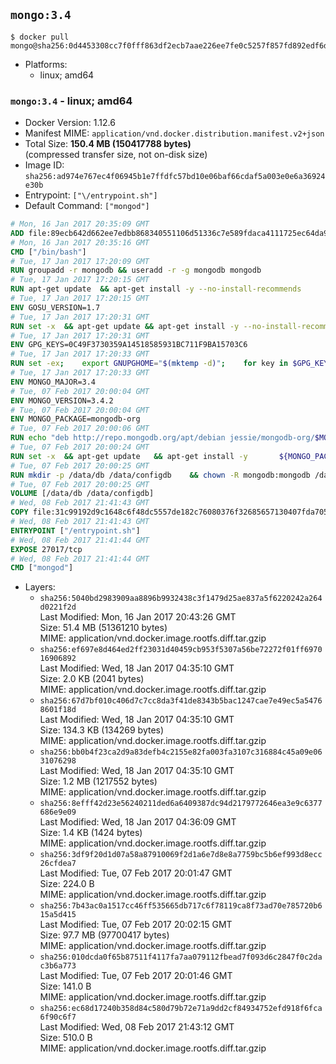## `mongo:3.4`

```console
$ docker pull mongo@sha256:0d4453308cc7f0fff863df2ecb7aae226ee7fe0c5257f857fd892edf6d2d9057
```

-	Platforms:
	-	linux; amd64

### `mongo:3.4` - linux; amd64

-	Docker Version: 1.12.6
-	Manifest MIME: `application/vnd.docker.distribution.manifest.v2+json`
-	Total Size: **150.4 MB (150417788 bytes)**  
	(compressed transfer size, not on-disk size)
-	Image ID: `sha256:ad974e767ec4f06945b1e7ffdfc57bd10e06baf66cdaf5a003e0e6a36924e30b`
-	Entrypoint: `["\/entrypoint.sh"]`
-	Default Command: `["mongod"]`

```dockerfile
# Mon, 16 Jan 2017 20:35:09 GMT
ADD file:89ecb642d662ee7edbb868340551106d51336c7e589fdaca4111725ec64da957 in / 
# Mon, 16 Jan 2017 20:35:16 GMT
CMD ["/bin/bash"]
# Tue, 17 Jan 2017 17:20:09 GMT
RUN groupadd -r mongodb && useradd -r -g mongodb mongodb
# Tue, 17 Jan 2017 17:20:15 GMT
RUN apt-get update 	&& apt-get install -y --no-install-recommends 		numactl 	&& rm -rf /var/lib/apt/lists/*
# Tue, 17 Jan 2017 17:20:15 GMT
ENV GOSU_VERSION=1.7
# Tue, 17 Jan 2017 17:20:31 GMT
RUN set -x 	&& apt-get update && apt-get install -y --no-install-recommends ca-certificates wget && rm -rf /var/lib/apt/lists/* 	&& wget -O /usr/local/bin/gosu "https://github.com/tianon/gosu/releases/download/$GOSU_VERSION/gosu-$(dpkg --print-architecture)" 	&& wget -O /usr/local/bin/gosu.asc "https://github.com/tianon/gosu/releases/download/$GOSU_VERSION/gosu-$(dpkg --print-architecture).asc" 	&& export GNUPGHOME="$(mktemp -d)" 	&& gpg --keyserver ha.pool.sks-keyservers.net --recv-keys B42F6819007F00F88E364FD4036A9C25BF357DD4 	&& gpg --batch --verify /usr/local/bin/gosu.asc /usr/local/bin/gosu 	&& rm -r "$GNUPGHOME" /usr/local/bin/gosu.asc 	&& chmod +x /usr/local/bin/gosu 	&& gosu nobody true 	&& apt-get purge -y --auto-remove ca-certificates wget
# Tue, 17 Jan 2017 17:20:31 GMT
ENV GPG_KEYS=0C49F3730359A14518585931BC711F9BA15703C6
# Tue, 17 Jan 2017 17:20:33 GMT
RUN set -ex; 	export GNUPGHOME="$(mktemp -d)"; 	for key in $GPG_KEYS; do 		gpg --keyserver ha.pool.sks-keyservers.net --recv-keys "$key"; 	done; 	gpg --export $GPG_KEYS > /etc/apt/trusted.gpg.d/mongodb.gpg; 	rm -r "$GNUPGHOME"; 	apt-key list
# Tue, 17 Jan 2017 17:20:33 GMT
ENV MONGO_MAJOR=3.4
# Tue, 07 Feb 2017 20:00:04 GMT
ENV MONGO_VERSION=3.4.2
# Tue, 07 Feb 2017 20:00:04 GMT
ENV MONGO_PACKAGE=mongodb-org
# Tue, 07 Feb 2017 20:00:06 GMT
RUN echo "deb http://repo.mongodb.org/apt/debian jessie/mongodb-org/$MONGO_MAJOR main" > /etc/apt/sources.list.d/mongodb-org.list
# Tue, 07 Feb 2017 20:00:24 GMT
RUN set -x 	&& apt-get update 	&& apt-get install -y 		${MONGO_PACKAGE}=$MONGO_VERSION 		${MONGO_PACKAGE}-server=$MONGO_VERSION 		${MONGO_PACKAGE}-shell=$MONGO_VERSION 		${MONGO_PACKAGE}-mongos=$MONGO_VERSION 		${MONGO_PACKAGE}-tools=$MONGO_VERSION 	&& rm -rf /var/lib/apt/lists/* 	&& rm -rf /var/lib/mongodb 	&& mv /etc/mongod.conf /etc/mongod.conf.orig
# Tue, 07 Feb 2017 20:00:25 GMT
RUN mkdir -p /data/db /data/configdb 	&& chown -R mongodb:mongodb /data/db /data/configdb
# Tue, 07 Feb 2017 20:00:25 GMT
VOLUME [/data/db /data/configdb]
# Wed, 08 Feb 2017 21:41:43 GMT
COPY file:31c99192d9c1648c6f48dc5557de182c76080376f32685657130407fda705b3b in /entrypoint.sh 
# Wed, 08 Feb 2017 21:41:43 GMT
ENTRYPOINT ["/entrypoint.sh"]
# Wed, 08 Feb 2017 21:41:44 GMT
EXPOSE 27017/tcp
# Wed, 08 Feb 2017 21:41:44 GMT
CMD ["mongod"]
```

-	Layers:
	-	`sha256:5040bd2983909aa8896b9932438c3f1479d25ae837a5f6220242a264d0221f2d`  
		Last Modified: Mon, 16 Jan 2017 20:43:26 GMT  
		Size: 51.4 MB (51361210 bytes)  
		MIME: application/vnd.docker.image.rootfs.diff.tar.gzip
	-	`sha256:ef697e8d464ed2ff23031d40459cb953f5307a56be72272f01ff697016906892`  
		Last Modified: Wed, 18 Jan 2017 04:35:10 GMT  
		Size: 2.0 KB (2041 bytes)  
		MIME: application/vnd.docker.image.rootfs.diff.tar.gzip
	-	`sha256:67d7bf010c406d7c7cc8da3f41de8343b5bac1247cae7e49ec5a54768601f18d`  
		Last Modified: Wed, 18 Jan 2017 04:35:10 GMT  
		Size: 134.3 KB (134269 bytes)  
		MIME: application/vnd.docker.image.rootfs.diff.tar.gzip
	-	`sha256:bb0b4f23ca2d9a83defb4c2155e82fa003fa3107c316884c45a09e0631076298`  
		Last Modified: Wed, 18 Jan 2017 04:35:10 GMT  
		Size: 1.2 MB (1217552 bytes)  
		MIME: application/vnd.docker.image.rootfs.diff.tar.gzip
	-	`sha256:8efff42d23e56240211ded6a6409387dc94d2179772646ea3e9c6377686e9e09`  
		Last Modified: Wed, 18 Jan 2017 04:36:09 GMT  
		Size: 1.4 KB (1424 bytes)  
		MIME: application/vnd.docker.image.rootfs.diff.tar.gzip
	-	`sha256:3df9f20d1d07a58a87910069f2d1a6e7d8e8a7759bc5b6ef993d8ecc26cfdea7`  
		Last Modified: Tue, 07 Feb 2017 20:01:47 GMT  
		Size: 224.0 B  
		MIME: application/vnd.docker.image.rootfs.diff.tar.gzip
	-	`sha256:7b43ac0a1517cc46ff535665db717c6f78119ca8f73ad70e785720b615a5d415`  
		Last Modified: Tue, 07 Feb 2017 20:02:15 GMT  
		Size: 97.7 MB (97700417 bytes)  
		MIME: application/vnd.docker.image.rootfs.diff.tar.gzip
	-	`sha256:010dcda0f65b87511f4117fa7aa079112fbead7f093d6c2847f0c2dac3b6a773`  
		Last Modified: Tue, 07 Feb 2017 20:01:46 GMT  
		Size: 141.0 B  
		MIME: application/vnd.docker.image.rootfs.diff.tar.gzip
	-	`sha256:ec68d17240b358d84c580d79b72e71a9dd2cf84934752efd918f6fca6f90c6f7`  
		Last Modified: Wed, 08 Feb 2017 21:43:12 GMT  
		Size: 510.0 B  
		MIME: application/vnd.docker.image.rootfs.diff.tar.gzip
